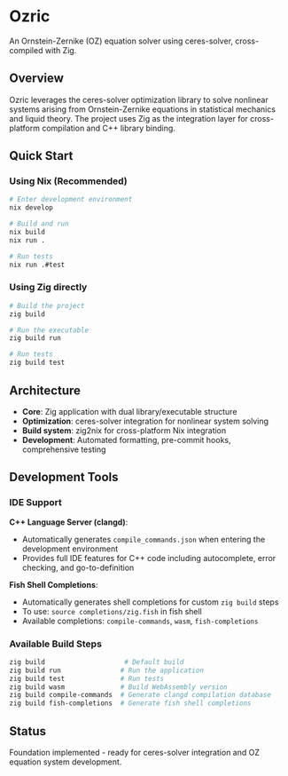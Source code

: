 # Ozric

An Ornstein-Zernike (OZ) equation solver using ceres-solver, cross-compiled with Zig.

## Overview

Ozric leverages the ceres-solver optimization library to solve nonlinear systems arising from Ornstein-Zernike equations in statistical mechanics and liquid theory. The project uses Zig as the integration layer for cross-platform compilation and C++ library binding.

## Quick Start

### Using Nix (Recommended)

```bash
# Enter development environment
nix develop

# Build and run
nix build
nix run .

# Run tests
nix run .#test
```

### Using Zig directly

```bash
# Build the project
zig build

# Run the executable
zig build run

# Run tests
zig build test
```

## Architecture

- **Core**: Zig application with dual library/executable structure
- **Optimization**: ceres-solver integration for nonlinear system solving
- **Build system**: zig2nix for cross-platform Nix integration
- **Development**: Automated formatting, pre-commit hooks, comprehensive testing

## Development Tools

### IDE Support

**C++ Language Server (clangd)**:
- Automatically generates `compile_commands.json` when entering the development environment
- Provides full IDE features for C++ code including autocomplete, error checking, and go-to-definition

**Fish Shell Completions**:
- Automatically generates shell completions for custom `zig build` steps
- To use: `source completions/zig.fish` in fish shell
- Available completions: `compile-commands`, `wasm`, `fish-completions`

### Available Build Steps

```bash
zig build                    # Default build
zig build run               # Run the application
zig build test              # Run tests
zig build wasm              # Build WebAssembly version
zig build compile-commands  # Generate clangd compilation database
zig build fish-completions  # Generate fish shell completions
```

## Status

Foundation implemented - ready for ceres-solver integration and OZ equation system development.
